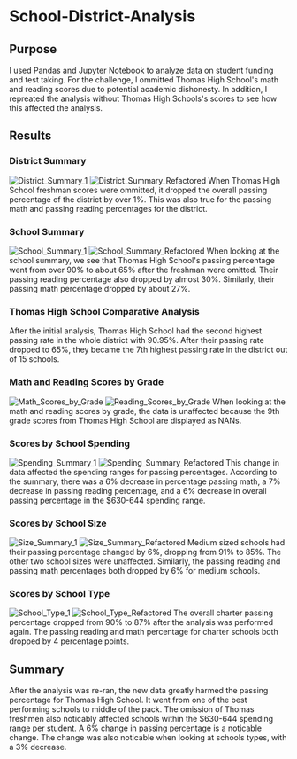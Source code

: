 # School-District-Analysis
## Purpose
I used Pandas and Jupyter Notebook to analyze data on student funding and test taking.
For the challenge, I ommitted Thomas High School's math and reading scores due to potential academic dishonesty.
In addition, I repreated the analysis without Thomas High Schools's scores to see how this affected the analysis.
## Results
### District Summary
![District_Summary_1](https://user-images.githubusercontent.com/87148177/132140832-94c83b8c-bfa0-49fe-a162-858151250456.png)
![District_Summary_Refactored](https://user-images.githubusercontent.com/87148177/132140847-b0813852-ad14-447e-9ccf-370cef9bb3cc.jpg)
When Thomas High School freshman scores were ommitted, it dropped the overall passing percentage of the district by over 1%.
This was also true for the passing math and passing reading percentages for the district.
### School Summary
![School_Summary_1](https://user-images.githubusercontent.com/87148177/132141011-ffa7460d-b2df-4ef7-919f-4e10cb47224f.png)
![School_Summary_Refactored](https://user-images.githubusercontent.com/87148177/132141013-0106f926-1172-4453-900a-29b106ec16ae.jpg)
When looking at the school summary, we see that Thomas High School's passing percentage went from over 90% to about 65% after the freshman were omitted.
Their passing reading percentage also dropped by almost 30%.
Similarly, their passing math percentage dropped by about 27%.
### Thomas High School Comparative Analysis
After the initial analysis, Thomas High School had the second highest passing rate in the whole district with 90.95%.
After their passing rate dropped to 65%, they became the 7th highest passing rate in the district out of 15 schools.
### Math and Reading Scores by Grade
![Math_Scores_by_Grade](https://user-images.githubusercontent.com/87148177/132141494-cfe6b447-742b-4ffe-a659-19a66223bba5.png)
![Reading_Scores_by_Grade](https://user-images.githubusercontent.com/87148177/132141497-089e870c-dd70-4f93-9885-e4ce74c38f5d.png)
When looking at the math and reading scores by grade, the data is unaffected because the 9th grade scores from Thomas High School are displayed as NANs.
### Scores by School Spending
![Spending_Summary_1](https://user-images.githubusercontent.com/87148177/132141687-09c89d22-1c22-40a4-9750-b76bae9dd86c.png)
![Spending_Summary_Refactored](https://user-images.githubusercontent.com/87148177/132141692-9c6a9594-9c53-4c2e-a66a-186d986cd2a9.png)
This change in data affected the spending ranges for passing percentages. 
According to the summary, there was a 6% decrease in percentage passing math, a 7% decrease in passing reading percentage, and a 6% decrease in overall passing percentage in the $630-644 spending range.
### Scores by School Size
![Size_Summary_1](https://user-images.githubusercontent.com/87148177/132141793-70ba68cf-50cf-4034-9b65-0b6bce80f67b.png)
![Size_Summary_Refactored](https://user-images.githubusercontent.com/87148177/132141796-a36c2b59-41e6-4db3-bf0f-d4f76652d069.png)
Medium sized schools had their passing percentage changed by 6%, dropping from 91% to 85%. The other two school sizes were unaffected.
Similarly, the passing reading and passing math percentages both dropped by 6% for medium schools.
### Scores by School Type
![School_Type_1](https://user-images.githubusercontent.com/87148177/132142223-9eb0696b-5ea7-4187-8173-95f898f3aa92.png)
![School_Type_Refactored](https://user-images.githubusercontent.com/87148177/132141925-4f3d7231-fe2c-4f7b-8d9a-31e7c2deae81.png)
The overall charter passing percentage dropped from 90% to 87% after the analysis was performed again.
The passing reading and math percentage for charter schools both dropped by 4 percentage points.
## Summary
After the analysis was re-ran, the new data greatly harmed the passing percentage for Thomas High School.
It went from one of the best performing schools to middle of the pack. The omission of Thomas freshmen also noticably affected schools within
the $630-644 spending range per student. A 6% change in passing percentage is a noticable change. 
The change was also noticable when looking at schools types, with a 3% decrease.
